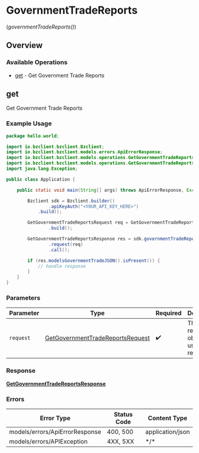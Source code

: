 # GovernmentTradeReports
(*governmentTradeReports()*)

## Overview

### Available Operations

* [get](#get) - Get Government Trade Reports

## get

Get Government Trade Reports

### Example Usage

```java
package hello.world;

import io.bzclient.bzclient.Bzclient;
import io.bzclient.bzclient.models.errors.ApiErrorResponse;
import io.bzclient.bzclient.models.operations.GetGovernmentTradeReportsRequest;
import io.bzclient.bzclient.models.operations.GetGovernmentTradeReportsResponse;
import java.lang.Exception;

public class Application {

    public static void main(String[] args) throws ApiErrorResponse, Exception {

        Bzclient sdk = Bzclient.builder()
                .apiKeyAuth("<YOUR_API_KEY_HERE>")
            .build();

        GetGovernmentTradeReportsRequest req = GetGovernmentTradeReportsRequest.builder()
                .build();

        GetGovernmentTradeReportsResponse res = sdk.governmentTradeReports().get()
                .request(req)
                .call();

        if (res.modelsGovernmentTradeJSON().isPresent()) {
            // handle response
        }
    }
}
```

### Parameters

| Parameter                                                                                       | Type                                                                                            | Required                                                                                        | Description                                                                                     |
| ----------------------------------------------------------------------------------------------- | ----------------------------------------------------------------------------------------------- | ----------------------------------------------------------------------------------------------- | ----------------------------------------------------------------------------------------------- |
| `request`                                                                                       | [GetGovernmentTradeReportsRequest](../../models/operations/GetGovernmentTradeReportsRequest.md) | :heavy_check_mark:                                                                              | The request object to use for the request.                                                      |

### Response

**[GetGovernmentTradeReportsResponse](../../models/operations/GetGovernmentTradeReportsResponse.md)**

### Errors

| Error Type                     | Status Code                    | Content Type                   |
| ------------------------------ | ------------------------------ | ------------------------------ |
| models/errors/ApiErrorResponse | 400, 500                       | application/json               |
| models/errors/APIException     | 4XX, 5XX                       | \*/\*                          |